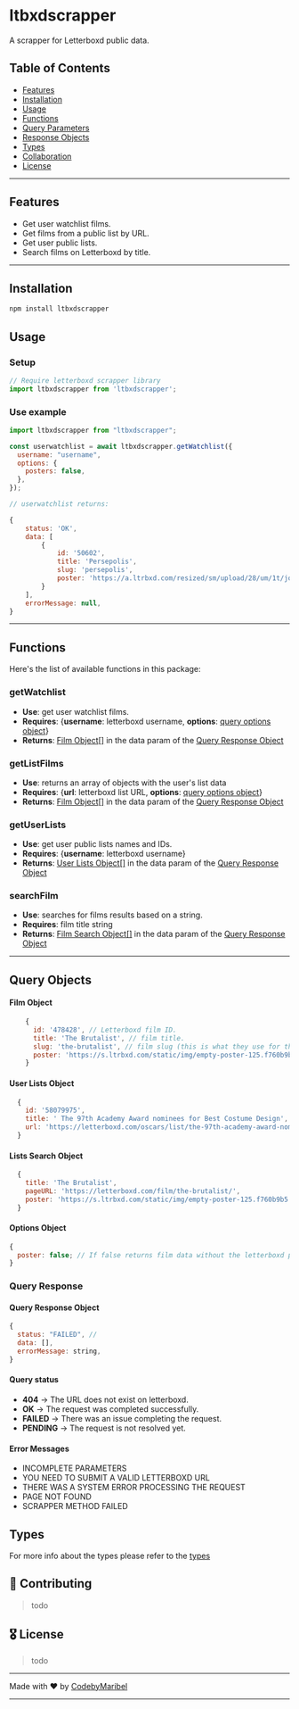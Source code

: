 # ltbxdscrapper

A scrapper for Letterboxd public data.

## Table of Contents

- [Features](#features)
- [Installation](#installation)
- [Usage](#usage)
- [Functions](#functions)
- [Query Parameters](#query-parameters)
- [Response Objects](#response-objects)
- [Types](#types)
- [Collaboration](#collaboration)
- [License](#license)

---

## Features

- Get user watchlist films.
- Get films from a public list by URL.
- Get user public lists.
- Search films on Letterboxd by title.

---

## Installation

```bash
npm install ltbxdscrapper
```

## Usage

### Setup

```javascript
// Require letterboxd scrapper library
import ltbxdscrapper from 'ltbxdscrapper';
```

### Use example

```javascript
import ltbxdscrapper from "ltbxdscrapper";

const userwatchlist = await ltbxdscrapper.getWatchlist({
  username: "username",
  options: {
    posters: false,
  },
});

// userwatchlist returns:

{
    status: 'OK',
    data: [
        {
            id: '50602',
            title: 'Persepolis',
            slug: 'persepolis',
            poster: 'https://a.ltrbxd.com/resized/sm/upload/28/um/1t/jq/dYvyF1RlNokAd1N7Nek0vDpYsV6-0-125-0-187-crop.jpg?v=fc5d71c744'
        }
    ],
    errorMessage: null,
}
```

---

## Functions

Here's the list of available functions in this package:

### getWatchlist

- **Use**: get user watchlist films.
- **Requires**: {**username**: letterboxd username, **options**: <a href="https://github.com/codebymaribel/ltbxd-scrapper?tab=readme-ov-file#options-object">query options object</a>}
- **Returns**: <a href="https://github.com/codebymaribel/ltbxd-scrapper?tab=readme-ov-file#film-object">Film Object[]</a> in the data param of the <a href="https://github.com/codebymaribel/ltbxd-scrapper?tab=readme-ov-file#query-response">Query Response Object</a>

### getListFilms

- **Use**: returns an array of objects with the user's list data
- **Requires**: {**url**: letterboxd list URL, **options**: <a href="https://github.com/codebymaribel/ltbxd-scrapper?tab=readme-ov-file#options-object">query options object</a>}
- **Returns**: <a href="https://github.com/codebymaribel/ltbxd-scrapper?tab=readme-ov-file#film-object">Film Object[]</a> in the data param of the <a href="https://github.com/codebymaribel/ltbxd-scrapper?tab=readme-ov-file#query-response">Query Response Object</a>

### getUserLists

- **Use**: get user public lists names and IDs.
- **Requires**: {**username**: letterboxd username}
- **Returns**: <a href="https://github.com/codebymaribel/ltbxd-scrapper?tab=readme-ov-file#lists-search-object">User Lists Object[]</a> in the data param of the <a href="https://github.com/codebymaribel/ltbxd-scrapper?tab=readme-ov-file#query-response">Query Response Object</a>

### searchFilm

- **Use**: searches for films results based on a string.
- **Requires**: film title string
- **Returns**: <a href="https://github.com/codebymaribel/ltbxd-scrapper?tab=readme-ov-file#lists-search-object"> Film Search Object[]</a> in the data param of the <a href="https://github.com/codebymaribel/ltbxd-scrapper?tab=readme-ov-file#query-response">Query Response Object</a>

---

## Query Objects

#### Film Object

```javascript
    {
      id: '478428', // Letterboxd film ID.
      title: 'The Brutalist', // film title.
      slug: 'the-brutalist', // film slug (this is what they use for the films URL).
      poster: 'https://s.ltrbxd.com/static/img/empty-poster-125.f760b9b5.png' // film poster (rezised from letterboxd website).
    }
```

#### User Lists Object

```javascript
  {
    id: '58079975',
    title: ' The 97th Academy Award nominees for Best Costume Design',
    url: 'https://letterboxd.com/oscars/list/the-97th-academy-award-nominees-for-best-10/'
  }
```

#### Lists Search Object

```javascript
  {
    title: 'The Brutalist',
    pageURL: 'https://letterboxd.com/film/the-brutalist/',
    poster: 'https://s.ltrbxd.com/static/img/empty-poster-125.f760b9b5.png'
  }
```

#### Options Object

```javascript
{
  poster: false; // If false returns film data without the letterboxd poster, if not specified returns always true.
}
```

### Query Response

#### Query Response Object

```javascript
{
  status: "FAILED", //
  data: [],
  errorMessage: string,
}
```

#### Query status

- **404** -> The URL does not exist on letterboxd.
- **OK** -> The request was completed successfully.
- **FAILED** -> There was an issue completing the request.
- **PENDING** -> The request is not resolved yet.

#### Error Messages

- INCOMPLETE PARAMETERS
- YOU NEED TO SUBMIT A VALID LETTERBOXD URL
- THERE WAS A SYSTEM ERROR PROCESSING THE REQUEST
- PAGE NOT FOUND
- SCRAPPER METHOD FAILED

## Types

For more info about the types please refer to the [types ](./src/types)

## 🤝 Contributing

> todo

## 🎖 License

> todo

---

Made with ❤ by [CodebyMaribel](https://github.com/codebymaribel)

---
